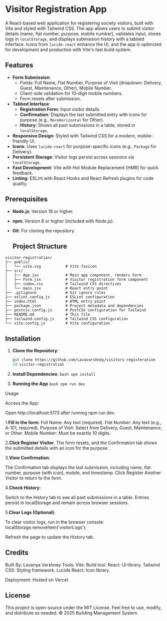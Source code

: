 # Visitor Registration App

A React-based web application for registering society visitors, built with Vite and styled with Tailwind CSS. The app allows users to submit visitor details (name, flat number, purpose, mobile number), validates input, stores logs in `localStorage`, and displays submission history with a tabbed interface. Icons from `lucide-react` enhance the UI, and the app is optimized for development and production with Vite's fast build system.

## Features

- **Form Submission**:
  - Fields: Full Name, Flat Number, Purpose of Visit (dropdown: Delivery, Guest, Maintenance, Other), Mobile Number.
  - Client-side validation for 10-digit mobile numbers.
  - Form resets after submission.
- **Tabbed Interface**:
  - **Registration Form**: Input visitor details.
  - **Confirmation**: Displays the last submitted entry with icons for purpose (e.g., `MoreHorizontal` for Other).
  - **History**: Shows all past submissions in a table, stored in `localStorage`.
- **Responsive Design**: Styled with Tailwind CSS for a modern, mobile-friendly UI.
- **Icons**: Uses `lucide-react` for purpose-specific icons (e.g., `Package` for Delivery).
- **Persistent Storage**: Visitor logs persist across sessions via `localStorage`.
- **Fast Development**: Vite with Hot Module Replacement (HMR) for quick feedback.
- **Linting**: ESLint with React Hooks and React Refresh plugins for code quality.

## Prerequisites

- **Node.js**: Version 18 or higher.
- **npm**: Version 8 or higher (included with Node.js).
- **Git**: For cloning the repository.

  ## Project Structure
```
visitor-registration/
├── public/
│   └── vite.svg           # Vite favicon
├── src/
│   ├── App.jsx            # Main app component, renders Form
│   ├── Form.jsx           # Visitor registration form component
│   ├── index.css          # Tailwind CSS directives
│   └── main.jsx           # React entry point
├── .gitignore             # Git ignore rules
├── eslint.config.js       # ESLint configuration
├── index.html             # HTML entry point
├── package.json           # Project metadata and dependencies
├── postcss.config.js      # PostCSS configuration for Tailwind
├── README.md              # This file
├── tailwind.config.js     # Tailwind CSS configuration
└── vite.config.js         # Vite configuration
```





## Installation

1. **Clone the Repository**:

   ```bash
   git clone https://github.com/Lavavarshney/visitors-registeration
   cd visitor-registration
   ```


  2. **Install Dependencies**:
    ```bash
    npm install
    ```

  3. **Running the App**
    ```bash
     npm run dev
    ```



Usage

Access the App:

Open http://localhost:5173 after running npm run dev.



1.**Fill in the form**:
Full Name: Any text (required).
Flat Number: Any text (e.g., A-101, required).
Purpose of Visit: Select from Delivery, Guest, Maintenance, or Other.
Mobile Number: Must be exactly 10 digits.


2.**Click Register Visitor**.
The form resets, and the Confirmation tab shows the submitted details with an icon for the purpose.


3.**View Confirmation**:

The Confirmation tab displays the last submission, including name, flat number, purpose (with icon), mobile, and timestamp.
Click Register Another Visitor to return to the form.


4.**Check History**:

Switch to the History tab to see all past submissions in a table.
Entries persist in localStorage and remain across browser sessions.


5.**Clear Logs (Optional)**:

To clear visitor logs, run in the browser console:
localStorage.removeItem('visitorLogs');


Refresh the page to update the History tab.


## Credits

Built By: Lavanya Varshney
Tools:
Vite: Build tool.
React: UI library.
Tailwind CSS: Styling framework.
Lucide React: Icon library.


Deployment: Hosted on Vercel.

## License
This project is open-source under the MIT License. Feel free to use, modify, and distribute as needed.
© 2025 Building Management System
